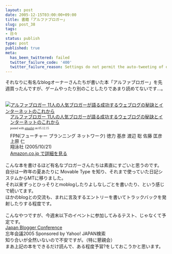 ```yaml
---
layout: post
date: 2005-12-15T03:00:00+09:00
title: 書籍「アルファブロガー」
slug: post_38
tags:
- 日々
status: publish
type: post
published: true
meta:
  has_been_twittered: failed
  twitter_failure_code: '400'
  twitter_failure_reason: Settings do not permit the auto-tweeting of old posts
---
```

それなりに有名なblogオーナーさんたちが書いた本「アルファブロガー」を先週買ったんですが、ゲームやったり別のことしたりであまり読めてないです&hellip;。<br /><br />
<div class="amazlet-box" style="margin-bottom:0px;"><div class="amazlet-image" style="float:left;"><a href="http://www.amazon.co.jp/exec/obidos/ASIN/4798110205/masawo-22" name="amazletlink" target="_blank"><img src="http://images-jp.amazon.com/images/P/4798110205.09.MZZZZZZZ.jpg" alt="アルファブロガー 11人の人気ブロガーが語る成功するウェブログの秘訣とインターネットのこれから" style="border: none;" /></a></div><div class="amazlet-info" style="float:left;margin-left:15px;line-height:120%"><div class="amazlet-name" style="margin-bottom:10px;line-height:120%"><a href="http://www.amazon.co.jp/exec/obidos/ASIN/4798110205/masawo-22" name="amazletlink" target="_blank">アルファブロガー 11人の人気ブロガーが語る成功するウェブログの秘訣とインターネットのこれから</a><div class="amazlet-powered-date" style="font-size:7pt;margin-top:5px;font-family:verdana;line-height:120%">posted with <a href="http://www.amazlet.com/browse/ASIN/4798110205/masawo-22" title="アルファブロガー 11人の人気ブロガーが語る成功するウェブログの秘訣とインターネットのこれから" target="_blank">amazlet</a> on 05.12.15</div></div><div class="amazlet-detail">FPN(フューチャー プランニング ネットワーク) 徳力 基彦 渡辺 聡 佐藤 匡彦 上原 仁 <br />翔泳社 (2005/10/21)<br /></div><div class="amazlet-link" style="margin-top: 5px"><a href="http://www.amazon.co.jp/exec/obidos/ASIN/4798110205/masawo-22" name="amazletlink" target="_blank">Amazon.co.jp で詳細を見る</a></div></div><div class="amazlet-footer" style="clear: left"></div></div>
<br />
こんな本を書けるほど有名なブロガーさんたちは素直にすごいと思うのです。<br />
自分は一昨年の夏あたりに Movable Type を知り、それまで使っていた日記システムからMTに移りました。<br />
それ以来ずっとひっそりとmoblogしたりよしなしごとを書いたり、という感じで続いてます。<br />
ほかのblogとの交流も、まれに言及するエントリーを書いてトラックバックを発射したりする程度です。<br /><br />
こんなやつですが、今週末以下のイベントに参加してみるテスト、じゃなくて予定です。<br /> <a title="Japan Blogger Conference-ジャパンブロガーカンファレンス?ブログの向こう側を考えてみよう?" href="http://bloggerconference.jp/">Japan Blogger Conference</a><br /> 忘年会議2005 Sponsored by Yahoo! JAPAN検索<br /> 知り合いが全然いないので不安ですが。（特に懇親会）<br />
まあ上記の本をできるだけ読んで、ある程度予習?をしておこうかと思います。
